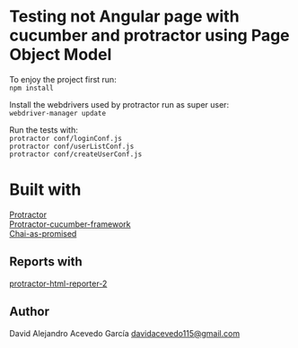 # Testing not Angular page with cucumber and protractor using Page Object Model

To enjoy the project first run: <br/> `npm install`

Install the webdrivers used by protractor run as super user: <br/> `webdriver-manager update`

Run the tests with:<br/>
`protractor conf/loginConf.js` <br/>
`protractor conf/userListConf.js`<br/>
`protractor conf/createUserConf.js`

# Built with

[Protractor](https://www.protractortest.org/#/) <br/>
[Protractor-cucumber-framework](https://www.npmjs.com/package/protractor-cucumber-framework)</br>
[Chai-as-promised](https://www.npmjs.com/package/chai-as-promised)

Reports with 
------------
[protractor-html-reporter-2](https://www.npmjs.com/package/protractor-html-reporter-2)

Author
--------
David Alejandro Acevedo García
davidacevedo115@gmail.com
